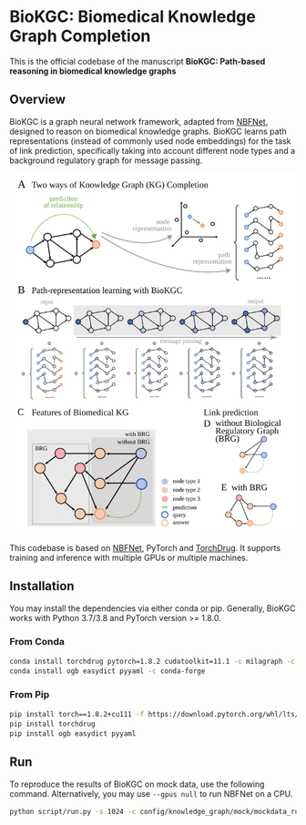 # BioKGC: Biomedical Knowledge Graph Completion #

This is the official codebase of the manuscript **BioKGC: Path-based reasoning in biomedical knowledge graphs**

## Overview ##
BioKGC is a graph neural network framework, adapted from [NBFNet][paper],
designed to reason on biomedical knowledge graphs. BioKGC learns path representations
(instead of commonly used node embeddings) for the task of link prediction, 
specifically taking into account different node types and a 
background regulatory graph for message passing.


[paper]: https://arxiv.org/pdf/2106.06935.pdf

![BioKGC](asset/biokgc.svg)

This codebase is based on [NBFNet][NBFNetgithub], PyTorch and [TorchDrug]. It supports training and inference
with multiple GPUs or multiple machines.

[TorchDrug]: https://github.com/DeepGraphLearning/torchdrug
[NBFNetgithub]: https://github.com/DeepGraphLearning/NBFNet

## Installation ##

You may install the dependencies via either conda or pip. Generally, BioKGC works
with Python 3.7/3.8 and PyTorch version >= 1.8.0.

### From Conda ###

```bash
conda install torchdrug pytorch=1.8.2 cudatoolkit=11.1 -c milagraph -c pytorch-lts -c pyg -c conda-forge
conda install ogb easydict pyyaml -c conda-forge
```

### From Pip ###

```bash
pip install torch==1.8.2+cu111 -f https://download.pytorch.org/whl/lts/1.8/torch_lts.html
pip install torchdrug
pip install ogb easydict pyyaml
```

## Run ##

To reproduce the results of BioKGC on mock data, use the following command. Alternatively, you
may use `--gpus null` to run NBFNet on a CPU.

```bash
python script/run.py -s 1024 -c config/knowledge_graph/mock/mockdata_run.yaml --gpus [0] 
```